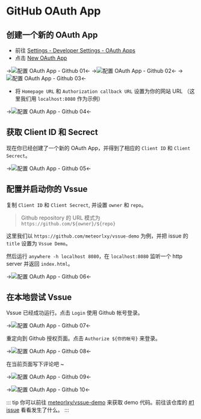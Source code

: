 # GitHub OAuth App

## 创建一个新的 OAuth App

- 前往 [Settings - Developer Settings - OAuth Apps](https://github.com/settings/developers)
- 点击 [New OAuth App](https://github.com/settings/applications/new)

->![配置 OAuth App - Github 01](/assets/img/oauth-app-github-01.png)<-
->![配置 OAuth App - Github 02](/assets/img/oauth-app-github-02.png)<-
->![配置 OAuth App - Github 03](/assets/img/oauth-app-github-03.png)<-

- 将 `Homepage URL` 和 `Authorization callback URL` 设置为你的网站 URL （这里我们用 `localhost:8080` 作为示例）

->![配置 OAuth App - Github 04](/assets/img/oauth-app-github-04.png)<-

## 获取 Client ID 和 Secrect

现在你已经创建了一个新的 OAuth App，并得到了相应的 `Client ID` 和 `Client Secrect`。

->![配置 OAuth App - Github 05](/assets/img/oauth-app-github-05.png)<-

## 配置并启动你的 Vssue

复制 `Client ID` 和 `Client Secrect`, 并设置 `owner` 和 `repo`。

> Github repository 的 URL 模式为 `https://github.com/${owner}/${repo}`

这里我们以 `https://github.com/meteorlxy/vssue-demo` 为例，并把 issue 的 `title` 设置为 `Vssue Demo`。

然后运行 `anywhere -h localhost 8080`，在 `localhost:8080` 监听一个 http server 并返回 `index.html`。

->![配置 OAuth App - Github 06](/assets/img/oauth-app-github-06.png)<-

## 在本地尝试 Vssue

Vssue 已经成功运行。点击 `Login` 使用 Github 帐号登录。

->![配置 OAuth App - Github 07](/assets/img/oauth-app-github-07.png)<-

重定向到 Github 授权页面。点击 `Authorize ${你的帐号}` 来登录。

->![配置 OAuth App - Github 08](/assets/img/oauth-app-github-08.png)<-

在当前页面写下评论吧 ~

->![配置 OAuth App - Github 09](/assets/img/oauth-app-github-09.png)<-

->![配置 OAuth App - Github 10](/assets/img/oauth-app-github-10.png)<-

::: tip
你可以前往 [meteorlxy/vssue-demo](https://github.com/meteorlxy/vssue-demo) 来获取 demo 代码。前往该仓库的 [#1 issue](https://github.com/meteorlxy/vssue-demo/issues/1) 看看发生了什么。
:::
